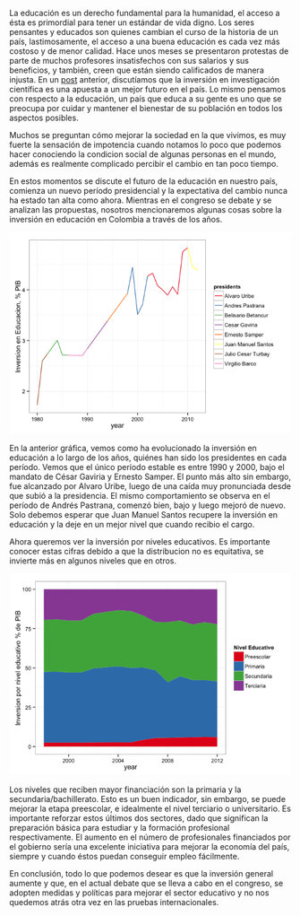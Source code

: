 La educación es un derecho fundamental para la humanidad, el acceso a ésta es primordial para tener un estándar de vida digno. Los seres pensantes y educados son quienes cambian el curso de la historia de un país, lastimosamente, el acceso a una buena educación es cada vez más costoso y de menor calidad. Hace unos meses se presentaron protestas de parte de muchos profesores insatisfechos con sus salarios y sus beneficios, y también, creen que están siendo calificados de manera injusta. En un [post](http://datablog.co/posts/4-inversion-investigacion-desarrollo-es/) anterior, discutíamos que la inversión en investigación científica es una apuesta a un mejor futuro en el país. Lo mismo pensamos con respecto a la educación, un país que educa a su gente es uno que se preocupa por cuidar y mantener el bienestar de su población en todos los aspectos posibles. 

Muchos se preguntan cómo mejorar la sociedad en la que vivimos, es muy fuerte la sensación de impotencia cuando notamos lo poco que podemos hacer conociendo la condicion social de algunas personas en el mundo, además es realmente complicado percibir el cambio en tan poco tiempo.

En estos momentos se discute el futuro de la educación en nuestro país, comienza un nuevo período presidencial y la expectativa del cambio nunca ha estado tan alta como ahora. Mientras en el congreso se debate y se analizan las propuestas, nosotros mencionaremos algunas cosas sobre la inversión en educación en Colombia a través de los años. 

![Inverstment Education](./details_files/figure-html/inversion.png) 

En la anterior gráfica, vemos como ha evolucionado la inversión en educación a lo largo de los años, quiénes han sido los presidentes en cada período. Vemos que el único período estable es entre 1990 y 2000, bajo el mandato de César Gaviria y Ernesto Samper. El punto más alto sin embargo, fue alcanzado por Alvaro Uribe, luego de una caída muy pronunciada desde que subió a la presidencia. El mismo comportamiento se observa en el período de Andrés Pastrana, comenzó bien, bajo y luego mejoró de nuevo. Solo debemos esperar que Juan Manuel Santos recupere la inversión en educación y la deje en un mejor nivel que cuando recibio el cargo.

Ahora queremos ver la inversión por niveles educativos. Es importante conocer estas cifras debido a que la distribucion no es equitativa, se invierte más en algunos niveles que en otros.

![Educational levels](./details_files/figure-html/levels.png) 

Los niveles que reciben mayor financiación son la primaria y la secundaria/bachillerato. Esto es un buen indicador, sin embargo, se puede mejorar la etapa preescolar, e idealmente el nivel terciario o universitario. Es importante reforzar estos últimos dos sectores, dado que significan la preparación básica para estudiar y la formación profesional respectivamente. El aumento en el número de profesionales financiados por el gobierno sería una excelente iniciativa para mejorar la economía del país, siempre y cuando éstos puedan conseguir empleo fácilmente.

En conclusión, todo lo que podemos desear es que la inversión general aumente y que, en el actual debate que se lleva a cabo en el congreso, se adopten medidas y políticas para mejorar el sector educativo y no nos quedemos atrás otra vez en las pruebas internacionales.